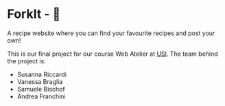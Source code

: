 # ForkIt - 🍴

A recipe website where you can find your favourite recipes and post your own!

This is our final project for our course Web Atelier at [USI](http://www.usi.ch/). The team behind the project is: 

- Susanna Riccardi
- Vanessa Braglia
- Samuele Bischof
- Andrea Franchini
